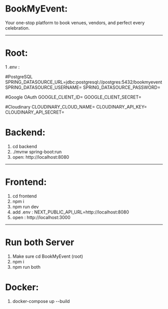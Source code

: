 # BookMyEvent:

Your one-stop platform to book venues, vendors, and perfect every celebration.

----------------------------------------------------
# Root:
1 .env :

#PostgreSQL
SPRING_DATASOURCE_URL=jdbc:postgresql://postgres:5432/bookmyevent
SPRING_DATASOURCE_USERNAME=
SPRING_DATASOURCE_PASSWORD=

#Google OAuth
GOOGLE_CLIENT_ID=
GOOGLE_CLIENT_SECRET=

#Cloudinary
CLOUDINARY_CLOUD_NAME=
CLOUDINARY_API_KEY=
CLOUDINARY_API_SECRET=

# Backend:
1. cd backend
2. ./mvnw spring-boot:run
3. open: http://localhost:8080

----------------------------------------------------

# Frontend:
1. cd frontend
2. npm i
3. npm run dev
4. add .env : NEXT_PUBLIC_API_URL=http://localhost:8080
5. open : http://localhost:3000
-------------------------------------------------------

# Run both Server
1. Make sure cd BookMyEvent (root)
2. npm i
3. npm run both

# Docker:
1. docker-compose up --build
